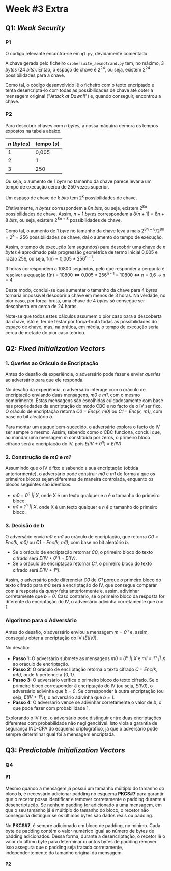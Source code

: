 # Week #3 Extra

## Q1: *Weak Security*

### P1

O código relevante encontra-se em `q1.py`, devidamente comentado.

A chave gerada pelo ficheiro `ciphersuite_aesnotrand.py` tem, no máximo, 3 *bytes* (24 *bits*).
Então, o espaço de chave é 2<sup>24</sup>, ou seja, existem 2<sup>24</sup> possibilidades para a chave.

Como tal, o código desenvolvido lê o ficheiro com o texto encriptado e tenta desencriptá-lo com todas as possibilidades de chave até obter a mensagem original ("*Attack at Dawn!!*") e, quando conseguir, encontrou a chave.

### P2

Para descobrir chaves com *n bytes*, a nossa máquina demora os tempos expostos na tabela abaixo.

| *n* (*bytes*) | tempo (*s*) |
| ------- | ----------- |
| 1 | 0,005 |
| 2 | 1 |
| 3 | 250 |

Ou seja, o aumento de 1 *byte* no tamanho da chave parece levar a um tempo de execução cerca de 250 vezes superior.

Um espaço de chave de *k* *bits* tem 2<sup>k</sup> possibilidades de chave.

Efetivamente, *n bytes* correspondem a 8*n* *bits*, ou seja, existem 2<sup>8n</sup> possibilidades de chave.
Assim, *n* + 1 *bytes* correspondem a 8(*n* + 1) = 8*n* + 8 *bits*, ou seja, existem 2<sup>8n + 8</sup> possibilidades de chave.

Como tal, o aumento de 1 *byte* no tamanho da chave leva a mais 2<sup>8n + 8</sup>/2<sup>8n</sup> = 2<sup>8</sup> = 256 possibilidades de chave, daí o aumento do tempo de execução.

Assim, o tempo de execução (em segundos) para descobrir uma chave de *n* *bytes* é aproximado pela progressão geométrica de termo inicial 0,005 e razão 256, ou seja, f(n) = 0,005 * 256<sup>n - 1</sup>.

3 horas correspondem a 10800 segundos, pelo que responder à pergunta é resolver a equação f(n) = 10800 <=> 0,005 * 256<sup>n - 1</sup> = 10800 <=> n = 3,6 -> n = 4.

Deste modo, conclui-se que aumentar o tamanho da chave para 4 *bytes* tornaria impossível descobrir a chave em menos de 3 horas.
Na verdade, no pior caso, por força-bruta, uma chave de 4 *bytes* só consegue ser descoberta em cerca de 24 horas.

Note-se que todos estes cálculos assumem o pior caso para a descoberta da chave, isto é, ter de testar por força-bruta todas as possibilidades do espaço de chave, mas, na prática, em média, o tempo de execução seria cerca de metade do pior caso teórico.

## Q2: *Fixed Initialization Vectors*

### 1. *Queries* ao Oráculo de Encriptação

Antes do desafio da experiência, o adversário pode fazer e enviar *queries* ao adversário para que ele responda.

No desafio da experiência, o adversário interage com o oráculo de encriptação enviando duas mensagens, *m0* e *m1*, com o mesmo comprimento.
Estas mensagens são escolhidas cuidadosamente com base nas propriedades da encriptação do modo CBC e no facto de o IV ser fixo.
O oráculo de encriptação retorna *C0 = Enc(k, m0)* ou *C1 = Enc(k, m1)*, com base no bit aleatório *b*.

Para montar um ataque bem-sucedido, o adversário explora o facto do IV ser sempre o mesmo.
Assim, sabendo como o CBC funciona, conclui que, ao mandar uma mensagem *m* constituída por zeros, o primeiro bloco cifrado será a encriptação do IV, pois *E(IV + 0<sup>n</sup>) = E(IV)*.

### 2. Construção de *m0* e *m1*

Assumindo que o IV é fixo e sabendo a sua encriptação (obtida anteriormente), o adversário pode construir *m0* e *m1* de forma a que os primeiros blocos sejam diferentes de maneira controlada, enquanto os blocos seguintes são idênticos.

 - *m0 = 0<sup>n</sup> || X*, onde X é um texto qualquer e *n* é o tamanho do primeiro bloco.
 - *m1 = 1<sup>n</sup> || X*, onde X é um texto qualquer e *n* é o tamanho do primeiro bloco.

### 3. Decisão de *b*

O adversário envia *m0* e *m1* ao oráculo de encriptação, que retorna *C0 = Enc(k, m0)* ou *C1 = Enc(k, m1)*, com base no bit aleatório *b*.

- Se o oráculo de encriptação retornar *C0*, o primeiro bloco do texto cifrado será *E(IV + 0<sup>n</sup>) = E(IV)*.
- Se o oráculo de encriptação retornar *C1*, o primeiro bloco do texto cifrado será *E(IV + 1<sup>n</sup>)*.

Assim, o adversário pode diferenciar *C0* de *C1* porque o primeiro bloco do texto cifrado para *m0* será a encriptação do IV, que consegue comparar com a resposta da *query* feita anteriormente e, assim, adivinhar corretamente que *b = 0*.
Caso contrário, se o primeiro bloco da resposta for diferente da encriptação do IV, o adversário adivinha corretamente que *b = 1*.

### Algoritmo para o Adversário

Antes do desafio, o adversário enviou a mensagem *m = 0<sup>n</sup>* e, assim, conseguiu obter a encriptação do IV (*E(IV)*).

No desafio:
- **Passo 1:** O adversário submete as mensagens *m0 = 0<sup>n</sup> || X* e *m1 = 1<sup>n</sup> || X* ao oráculo de encriptação.
- **Passo 2:** O oráculo de encriptação retorna o texto cifrado *C = Enc(k, mb)*, onde *b* pertence a {0, 1}.
- **Passo 3:** O adversário verifica o primeiro bloco do texto cifrado. Se o primeiro bloco corresponder à encriptação do IV (ou seja, *E(IV)*), o adversário adivinha que *b = 0*. Se corresponder à outra encriptação (ou seja, *E(IV + 1<sup>n</sup>)*), o adversário adivinha que *b = 1*.
- **Passo 4:** O adversário vence se adivinhar corretamente o valor de *b*, o que pode fazer com probabilidade 1.

Explorando o IV fixo, o adversário pode distinguir entre duas encriptações diferentes com probabilidade não negligenciável.
Isto viola a garantia de segurança IND-CPA do esquema criptográfico, já que o adversário pode sempre determinar qual foi a mensagem encriptada.

## Q3: *Predictable Initialization Vectors*


### Q4

#### P1

Mesmo quando a mensagem já possui um tamanho múltiplo do tamanho do bloco **b**, é necessário adicionar padding no esquema **PKCS#7** para garantir que o recetor possa identificar e remover corretamente o padding durante a desencriptação. Se nenhum padding for adicionado a uma mensagem, em que o seu tamanho já é múltiplo do tamanho do bloco, o recetor não conseguiria distinguir se os últimos bytes são dados reais ou padding.

No **PKCS#7**, é sempre adicionado um bloco de padding, no mínimo. Cada byte de padding contém o valor numérico igual ao número de bytes de padding adicionados. Dessa forma, durante a desencriptação, o recetor lê o valor do último byte para determinar quantos bytes de padding remover. Isso assegura que o padding seja tratado corretamente, independentemente do tamanho original da mensagem.

#### P2


